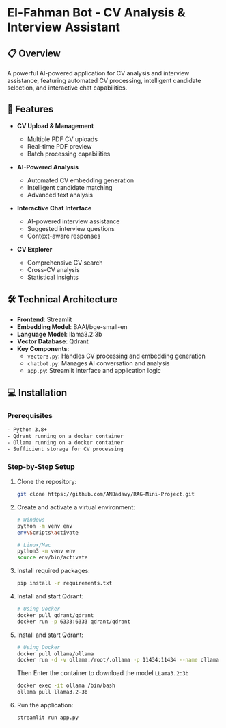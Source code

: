 # El-Fahman Bot - CV Analysis & Interview Assistant

## 📋 Overview
A powerful AI-powered application for CV analysis and interview assistance, featuring automated CV processing, intelligent candidate selection, and interactive chat capabilities.

## 🚀 Features
- **CV Upload & Management**
  - Multiple PDF CV uploads
  - Real-time PDF preview
  - Batch processing capabilities

- **AI-Powered Analysis**
  - Automated CV embedding generation
  - Intelligent candidate matching
  - Advanced text analysis

- **Interactive Chat Interface**
  - AI-powered interview assistance
  - Suggested interview questions
  - Context-aware responses

- **CV Explorer**
  - Comprehensive CV search
  - Cross-CV analysis
  - Statistical insights

## 🛠️ Technical Architecture
- **Frontend**: Streamlit
- **Embedding Model**: BAAI/bge-small-en
- **Language Model**: llama3.2:3b
- **Vector Database**: Qdrant
- **Key Components**:
  - `vectors.py`: Handles CV processing and embedding generation
  - `chatbot.py`: Manages AI conversation and analysis
  - `app.py`: Streamlit interface and application logic

## 💻 Installation

### Prerequisites
```bash
- Python 3.8+
- Qdrant running on a docker container
- Ollama running on a docker container
- Sufficient storage for CV processing
```

### Step-by-Step Setup

1. Clone the repository:
    ```bash
    git clone https://github.com/ANBadawy/RAG-Mini-Project.git
    ```
2. Create and activate a virtual environment:
    ```bash
    # Windows
    python -m venv env
    env\Scripts\activate

    # Linux/Mac
    python3 -m venv env
    source env/bin/activate
    ```
3. Install required packages:
    ```bash
    pip install -r requirements.txt
    ```

4. Install and start Qdrant:
    ```bash
    # Using Docker
    docker pull qdrant/qdrant
    docker run -p 6333:6333 qdrant/qdrant
    ```
5. Install and start Qdrant:
    ```bash
    # Using Docker
    docker pull ollama/ollama
    docker run -d -v ollama:/root/.ollama -p 11434:11434 --name ollama ollama/ollama
    ```
    Then Enter the container to download the model `LLama3.2:3b`
    ```bash
    docker exec -it ollama /bin/bash
    ollama pull llama3.2-3b
    ```
6. Run the application:
    ```bash
    streamlit run app.py
    ```
